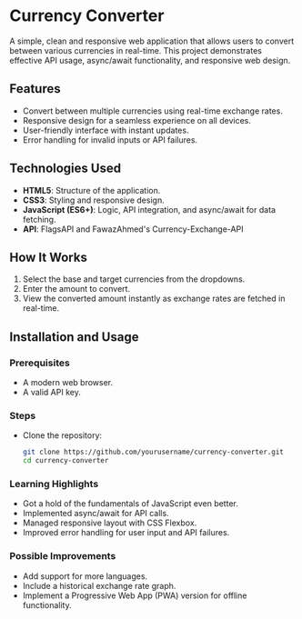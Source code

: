 # Currency Converter

A simple, clean and responsive web application that allows users to convert between various currencies in real-time. This project demonstrates effective API usage, async/await functionality, and responsive web design.

## Features
- Convert between multiple currencies using real-time exchange rates.
- Responsive design for a seamless experience on all devices.
- User-friendly interface with instant updates.
- Error handling for invalid inputs or API failures.

## Technologies Used
- **HTML5**: Structure of the application.
- **CSS3**: Styling and responsive design.
- **JavaScript (ES6+)**: Logic, API integration, and async/await for data fetching.
- **API**: FlagsAPI and FawazAhmed's Currency-Exchange-API

## How It Works
1. Select the base and target currencies from the dropdowns.
2. Enter the amount to convert.
3. View the converted amount instantly as exchange rates are fetched in real-time.

## Installation and Usage
### Prerequisites
- A modern web browser.
- A valid API key.

### Steps
- Clone the repository:
   ```bash
   git clone https://github.com/yourusername/currency-converter.git
   cd currency-converter
### Learning Highlights
- Got a hold of the fundamentals of JavaScript even better.
- Implemented async/await for API calls.
- Managed responsive layout with CSS Flexbox.
- Improved error handling for user input and API failures.

### Possible Improvements
- Add support for more languages.
- Include a historical exchange rate graph.
- Implement a Progressive Web App (PWA) version for offline functionality.

